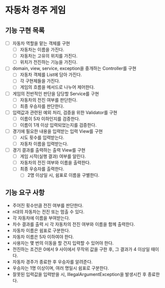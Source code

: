 # 자동차 경주 게임

## 기능 구현 목록

- [ ] 자동차 역할을 맡는 객체를 구현
  - [ ] 자동차는 이름을 가진다.
  - [ ] 자동차는 고유의 위치를 가진다.
  - [ ] 위치가 전진하는 기능을 가진다. 
  
- [ ] domain, view, service, exception을 중개하는 Controller를 구현
  - [ ] 자동차 객체를 List에 담아 가진다.
  - [ ] 각 구현체들을 가진다.
  - [ ] 게임의 흐름을 메서드로 나누어 제어한다.

- [ ] 게임의 전반적인 판단을 담당할 Service를 구현
  - [ ] 자동차의 전진 여부를 판단한다.
  - [ ] 최종 우승자를 판단한다.
  
- [ ] 입력값과 관련된 예외 처리, 검증을 위한 Validator를 구현
  - [ ] 이름이 5자 이하인지를 검증한다.
  - [ ] 이름이 1개 이상 입력되었는지를 검증한다.

- [ ] 경기에 필요한 내용을 입력받는 입력 View를 구현
  - [ ] 시도 횟수를 입력받는다.
  - [ ] 자동차 이름을 입력받는다.

- [ ] 경기 결과를 출력하는 출력 View를 구현
  - [ ] 게임 시작(실행 결과) 여부를 알린다.
  - [ ] 자동차의 전진 여부와 이름을 출력한다.
  - [ ] 최종 우승자를 출력한다.
    - [ ] 2명 이상일 시, 쉼표로 이름을 구별한다.

## 기능 요구 사항
- 주어진 횟수만큼 전진 여부를 판단한다.
- n대의 자동차는 전진 또는 멈출 수 있다.
- 각 자동차에 이름을 부여받는다.
- 차수 결과를 출력 시 각 자동차의 전진 여부와 이름을 함께 출력한다.
- 자동차 이름은 쉼표로 구분한다.
- 자동차 이름은 5자 이하여야 한다.
- 사용자는 몇 번의 이동을 할 건지 입력할 수 있어야 한다.
- 전진하는 조건은 0에서 9 사이에서 무작위 값을 구한 후, 그 결과가 4 이상일 때이다.
- 자동차 경주가 종료한 후 우승자를 알려준다.
- 우승자는 1명 이상이며, 여러 명일시 쉼표로 구분한다.
- 잘못된 입력값을 입력받을 시, IllegalArgumentException을 발생시킨 후 종료한다.